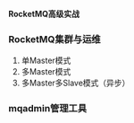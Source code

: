 #### RocketMQ高级实战


### RocketMQ集群与运维
1. 单Master模式
2. 多Master模式
3. 多Master多Slave模式（异步）

### mqadmin管理工具

